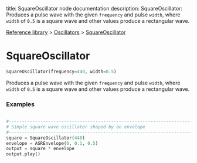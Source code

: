 title: SquareOscillator node documentation
description: SquareOscillator: Produces a pulse wave with the given `frequency` and pulse `width`,  where `width` of `0.5` is a square wave and other values produce a rectangular wave.

[Reference library](../../index.md) > [Oscillators](../index.md) > [SquareOscillator](index.md)

# SquareOscillator

```python
SquareOscillator(frequency=440, width=0.5)
```

Produces a pulse wave with the given `frequency` and pulse `width`,  where `width` of `0.5` is a square wave and other values produce a rectangular wave.

### Examples

```python

#-------------------------------------------------------------------------------
# Simple square wave oscillator shaped by an envelope
#-------------------------------------------------------------------------------
square = SquareOscillator(440)
envelope = ASREnvelope(0, 0.1, 0.5)
output = square * envelope
output.play()
```

